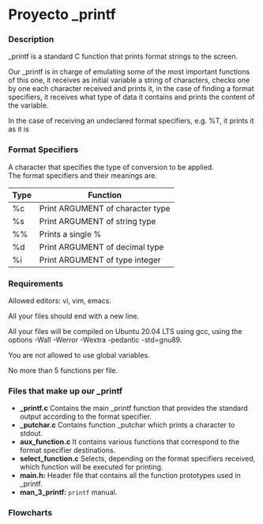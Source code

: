 # Proyecto _printf  

### Description
_printf is a standard C function that prints format strings to the screen.

Our _printf is in charge of emulating some of the most important functions of this one, it receives as initial variable a string of characters, checks one by one each character received and prints it, in the case of finding a format specifiers, it receives what type of data it contains and prints the content of the variable.

In the case of receiving an undeclared format specifiers, e.g. %T, it prints it as it is


### Format Specifiers 
A character that specifies the type of conversion to be applied.      
The format specifiers and their meanings are.

| Type | Function |
| --- | --- |
| %c | Print ARGUMENT of character type |
| %s | Print ARGUMENT of string type |
| %% | Prints a single % |
| %d | Print ARGUMENT of decimal type |
| %i | Print ARGUMENT of type integer |

### Requirements
Allowed editors: vi, vim, emacs.

All your files should end with a new line.

All your files will be compiled on Ubuntu 20.04 LTS using gcc, using the options -Wall -Werror -Wextra -pedantic -std=gnu89.

You are not allowed to use global variables.

No more than 5 functions per file.


### Files that make up our _printf
- **\_printf.c** Contains the main _printf function that provides the standard output according to the format specifier.
- **\_putchar.c** Contains function _putchar which prints a character to stdout.
- **aux_function.c** It contains various functions that correspond to the format specifier destinations.
- **select_function.c** Selects, depending on the format specifiers received, which function will be executed for printing.
- **main.h:** Header file that contains all the function prototypes used in _printf.
- **man_3_printf:** ``printf`` manual. 




### Flowcharts

